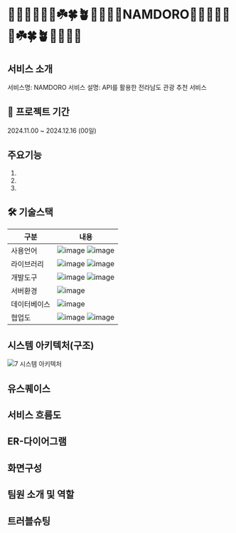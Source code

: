 # 🌵🎄🌲🌳🌱🌿☘️🍀🪴🎍🎋🍃🌾NAMDORO🌵🎄🌲🌳🌱🌿☘️🍀🪴🎍🎋🍃🌾
## 서비스 소개
서비스명: NAMDORO
서비스 설명: API를 활용한 전라남도 관광 추천 서비스
## 📅 프로젝트 기간
2024.11.00 ~ 2024.12.16 (00일)
## 주요기능
1. 
2. 
3. 
## 🛠️ 기술스택
|구분|내용|
|---|---|
|사용언어|![image](https://github.com/user-attachments/assets/efbc2fc2-2d58-4cd8-bdfc-1714e2cfeede) ![image](https://github.com/user-attachments/assets/cede6fb4-df19-4c19-b833-b92df3256073)|
|라이브러리|![image](https://github.com/user-attachments/assets/12314f41-647e-42da-b3bf-40b728212182) ![image](https://github.com/user-attachments/assets/3dd070b8-a6a5-4bed-ae00-881525277fa2)|
|개발도구|![image](https://github.com/user-attachments/assets/1a71839f-5f17-4a52-a206-9b8664531e34) ![image](https://github.com/user-attachments/assets/46c3b4d0-9705-48bf-929c-9e05e7493732)|
|서버환경|![image](https://github.com/user-attachments/assets/b0cb7a14-e769-46e0-bae0-eeb6723f336c)|
|데이터베이스|![image](https://github.com/user-attachments/assets/1c082853-a0e9-41e8-a69a-078cb1d380e1)|
|협업도|![image](https://github.com/user-attachments/assets/f56238fa-39b6-4f2c-965c-3331b461d03d) ![image](https://github.com/user-attachments/assets/d8f1851e-2523-4c00-8404-41dfe9d49a1d)|
## 시스템 아키텍처(구조)
![7  시스템 아키텍처](https://github.com/user-attachments/assets/480b2cf4-ae4d-4c03-a0a9-3488a0cd4c0f)

## 유스퀘이스


## 서비스 흐름도

## ER-다이어그램


## 화면구성

## 팀원 소개 및 역할

## 트러블슈팅

